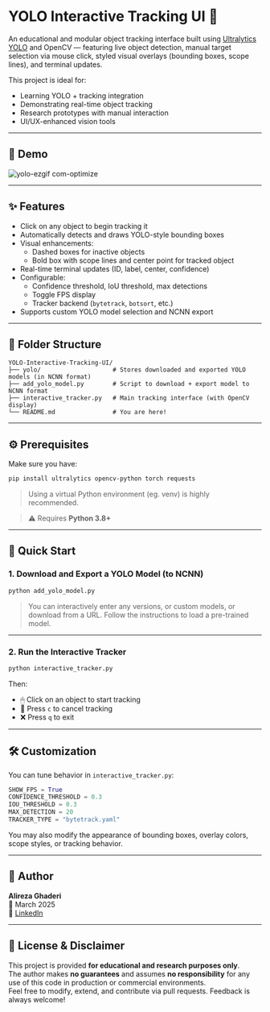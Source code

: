# YOLO Interactive Tracking UI 🎯

An educational and modular object tracking interface built using [Ultralytics YOLO](https://github.com/ultralytics/ultralytics) and OpenCV — featuring live object detection, manual target selection via mouse click, styled visual overlays (bounding boxes, scope lines), and terminal updates.

This project is ideal for:
- Learning YOLO + tracking integration
- Demonstrating real-time object tracking
- Research prototypes with manual interaction
- UI/UX-enhanced vision tools

---

## 📸 Demo
![yolo-ezgif com-optimize](https://github.com/user-attachments/assets/179f62e1-97ba-4345-b7cd-a6aa80681996)

---

## ✨ Features

- Click on any object to begin tracking it
- Automatically detects and draws YOLO-style bounding boxes
- Visual enhancements:
  - Dashed boxes for inactive objects
  - Bold box with scope lines and center point for tracked object
- Real-time terminal updates (ID, label, center, confidence)
- Configurable:
  - Confidence threshold, IoU threshold, max detections
  - Toggle FPS display
  - Tracker backend (`bytetrack`, `botsort`, etc.)
- Supports custom YOLO model selection and NCNN export

---

## 📁 Folder Structure

```
YOLO-Interactive-Tracking-UI/
├── yolo/                    # Stores downloaded and exported YOLO models (in NCNN format)
├── add_yolo_model.py        # Script to download + export model to NCNN format
├── interactive_tracker.py   # Main tracking interface (with OpenCV display)
└── README.md                # You are here!
```

---

## ⚙️ Prerequisites

Make sure you have:

```bash
pip install ultralytics opencv-python torch requests
```
> Using a virtual Python environment (eg. venv) is highly recommended.

> ⚠️ Requires **Python 3.8+**

---

## 🚀 Quick Start

### 1. Download and Export a YOLO Model (to NCNN)

```bash
python add_yolo_model.py
```

> You can interactively enter any versions, or custom models, or download from a URL.
> Follow the instructions to load a pre-trained model.

---

### 2. Run the Interactive Tracker

```bash
python interactive_tracker.py
```

Then:
- 🖱 Click on an object to start tracking
- 🔄 Press `c` to cancel tracking
- ❌ Press `q` to exit

---

## 🛠 Customization

You can tune behavior in `interactive_tracker.py`:

```python
SHOW_FPS = True
CONFIDENCE_THRESHOLD = 0.3
IOU_THRESHOLD = 0.3
MAX_DETECTION = 20
TRACKER_TYPE = "bytetrack.yaml"
```

You may also modify the appearance of bounding boxes, overlay colors, scope styles, or tracking behavior.

---

## 👤 Author

**Alireza Ghaderi**  
📅 March 2025  
🔗 [LinkedIn](https://www.linkedin.com/in/alireza787b)

---

## 📜 License & Disclaimer

This project is provided **for educational and research purposes only**.  
The author makes **no guarantees** and assumes **no responsibility** for any use of this code in production or commercial environments.  
Feel free to modify, extend, and contribute via pull requests. Feedback is always welcome!

